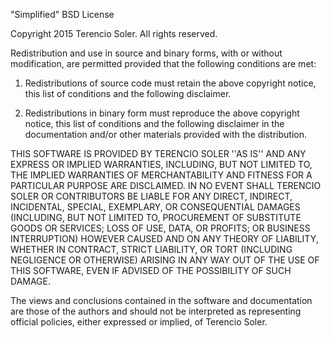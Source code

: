 "Simplified" BSD License

Copyright 2015 Terencio Soler. All rights reserved.

Redistribution and use in source and binary forms, with or without modification, are
permitted provided that the following conditions are met:

 1. Redistributions of source code must retain the above copyright notice, this list of
    conditions and the following disclaimer.

 2. Redistributions in binary form must reproduce the above copyright notice, this list
    of conditions and the following disclaimer in the documentation and/or other materials
    provided with the distribution.

THIS SOFTWARE IS PROVIDED BY TERENCIO SOLER ''AS IS'' AND ANY EXPRESS OR IMPLIED
WARRANTIES, INCLUDING, BUT NOT LIMITED TO, THE IMPLIED WARRANTIES OF MERCHANTABILITY AND
FITNESS FOR A PARTICULAR PURPOSE ARE DISCLAIMED. IN NO EVENT SHALL TERENCIO SOLER OR
CONTRIBUTORS BE LIABLE FOR ANY DIRECT, INDIRECT, INCIDENTAL, SPECIAL, EXEMPLARY, OR
CONSEQUENTIAL DAMAGES (INCLUDING, BUT NOT LIMITED TO, PROCUREMENT OF SUBSTITUTE GOODS OR
SERVICES; LOSS OF USE, DATA, OR PROFITS; OR BUSINESS INTERRUPTION) HOWEVER CAUSED AND ON
ANY THEORY OF LIABILITY, WHETHER IN CONTRACT, STRICT LIABILITY, OR TORT (INCLUDING
NEGLIGENCE OR OTHERWISE) ARISING IN ANY WAY OUT OF THE USE OF THIS SOFTWARE, EVEN IF
ADVISED OF THE POSSIBILITY OF SUCH DAMAGE.

The views and conclusions contained in the software and documentation are those of the
authors and should not be interpreted as representing official policies, either expressed
or implied, of Terencio Soler.